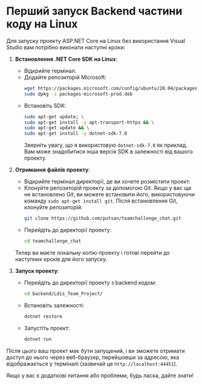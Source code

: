 # Перший запуск Backend частини коду на Linux

Для запуску проекту ASP.NET Core на Linux без використання Visual Studio вам потрібно виконати наступні кроки:

1. **Встановлення .NET Core SDK на Linux**:
   - Відкрийте термінал.
   - Додайте репозиторій Microsoft:
     ```bash
     wget https://packages.microsoft.com/config/ubuntu/20.04/packages-microsoft-prod.deb -O packages-microsoft-prod.deb
     sudo dpkg -i packages-microsoft-prod.deb
     ```
   - Встановіть SDK:
     ```bash
     sudo apt-get update; \
     sudo apt-get install -y apt-transport-https && \
     sudo apt-get update && \
     sudo apt-get install -y dotnet-sdk-7.0
     ```
     Зверніть увагу, що я використовую `dotnet-sdk-7.0` як приклад. Вам може знадобитися інша версія SDK в залежності від вашого проекту.

2. **Отримання файлів проекту**:
   - Відкрийте термінал директорії, де ви хочете розмістити проект:
   - Клонуйте репозиторій проекту за допомогою Git. Якщо у вас ще не встановлено Git, ви можете встановити його, використовуючи команду `sudo apt-get install git`. Після встановлення Git, клонуйте репозиторій:
     ```bash
     git clone https://github.com/putsan/teamchallenge_chat.git
     ```
   - Перейдіть до директорії проекту:
     ```bash
     cd teamchallenge_chat
     ```
   Тепер ви маєте локальну копію проекту і готові перейти до наступних кроків для його запуску.

3. **Запуск проекту**:
   - Перейдіть до директорії проекту з backend кодом:
     ```bash
     cd backend/Ldis_Team_Project/
     ```
   - Встановіть залежності:
     ```bash
     dotnet restore
     ```
   - Запустіть проект:
     ```bash
     dotnet run
     ```

Після цього ваш проект має бути запущений, і ви зможете отримати доступ до нього через веб-браузер, перейшовши за адресою, яка відображається у терміналі (зазвичай це `http://localhost:44451`).

Якщо у вас є додаткові питання або проблеми, будь ласка, дайте знати!
